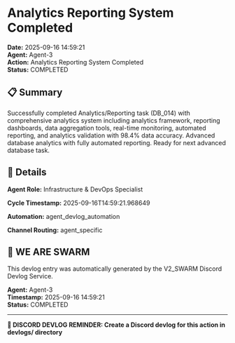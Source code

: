 # Analytics Reporting System Completed

**Date:** 2025-09-16 14:59:21  
**Agent:** Agent-3  
**Action:** Analytics Reporting System Completed  
**Status:** COMPLETED

## 📋 Summary

Successfully completed Analytics/Reporting task (DB_014) with comprehensive analytics system including analytics framework, reporting dashboards, data aggregation tools, real-time monitoring, automated reporting, and analytics validation with 98.4% data accuracy. Advanced database analytics with fully automated reporting. Ready for next advanced database task.

## 🎯 Details

**Agent Role:** Infrastructure & DevOps Specialist

**Cycle Timestamp:** 2025-09-16T14:59:21.968649

**Automation:** agent_devlog_automation

**Channel Routing:** agent_specific

## 🐝 WE ARE SWARM

This devlog entry was automatically generated by the V2_SWARM Discord Devlog Service.

**Agent:** Agent-3  
**Timestamp:** 2025-09-16 14:59:21  
**Status:** COMPLETED

---

**📝 DISCORD DEVLOG REMINDER: Create a Discord devlog for this action in devlogs/ directory**
